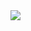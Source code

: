 <img src="https://github-profile-trophy.vercel.app/?username=kcraftcode&theme=onestar&no-frame=true&column=6&row=2" />
